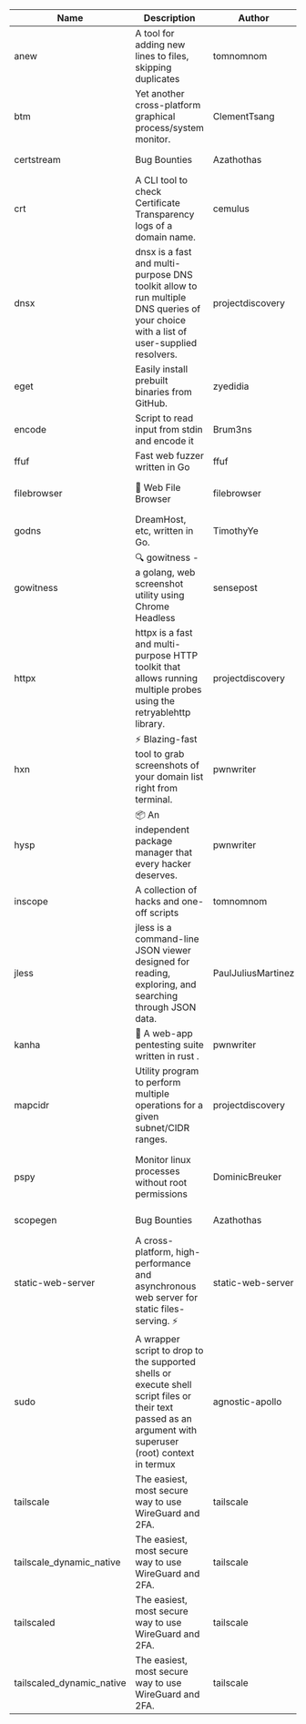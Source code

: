 | Name | Description | Author | Repository | Stars | Version | Updated | Size | SHA256SUM | B3SUM | Source | Language | License |
| ---- | ----------- | ------ | ---------- | ----- | ------- | ------- | ---- | --- | ------ | --------|-------- | ------- |
| anew | A tool for adding new lines to files, skipping duplicates | tomnomnom | [https://github.com/tomnomnom/anew](https://github.com/tomnomnom/anew) | 1147 | v0.1.1 | 2022-03-15T22:35:31Z | 1.48 MB | 48dab90e44070c2ab6129e9e27eae85b3da83e51d9e1f4079e9044d7e0ef2076 | d45236f07acbd491745918133d4b67fd2321b300527e53087ba98aa19b51d655 | https://bin.ajam.dev/arm64_v8a_Android/anew | Go | MIT License |
| btm | Yet another cross-platform graphical process/system monitor. | ClementTsang | [https://github.com/ClementTsang/bottom](https://github.com/ClementTsang/bottom) | 8342 | 0.9.6 | 2023-08-27T01:43:44Z | 3.25 MB | ed7a169d216c00a9f0b0f6afb1c4e9864cc39c434027168440dc1f8c7cac369a | 52dc0e8e0058bf2dbf1334e67ee6eb10f8d63f76d91af97bdc2049d4a4a59e86 | https://bin.ajam.dev/arm64_v8a_Android/btm | Rust | MIT License |
| certstream |  Bug Bounties | Azathothas | [https://github.com/Azathothas/Arsenal](https://github.com/Azathothas/Arsenal) | 14 | null |  | 4.76 MB | ac7f1b3b1f060a1144411563524ac2d6812a63546f7d65d09dc3a062e19abe56 | 99d09b4845ccff8c2467bc22d12b0a768e5318846cf69ee51b2a0c6394247161 | https://bin.ajam.dev/arm64_v8a_Android/certstream | Shell | null |
| crt | A CLI tool to check Certificate Transparency logs of a domain name. | cemulus | [https://github.com/cemulus/crt](https://github.com/cemulus/crt) | 64 | v0.1.0 | 2022-03-08T21:41:54Z | 4.85 MB | a8c1665b1bf992b9eb81be04955a7a941214c6f7d588d2fc0f40568464d959e8 | 8d55f741f1861c43c3d5fa5ccda4bd1aee601401281d7e4e333a496ad8edc8ca | https://bin.ajam.dev/arm64_v8a_Android/crt | Go | Apache License 2.0 |
| dnsx | dnsx is a fast and multi-purpose DNS toolkit allow to run multiple DNS queries of your choice with a list of user-supplied resolvers. | projectdiscovery | [https://github.com/projectdiscovery/dnsx](https://github.com/projectdiscovery/dnsx) | 1845 | v1.1.6 | 2023-11-11T19:20:44Z | 26.19 MB | 11fdd9dee8ec56a739eb56983dab13454630f19d8ab94f3b3aa8b5beaca8ec34 | bf30e3e434e0f9d0155abeeb4a50efb3635aa53104929a32906e6a034d87d135 | https://bin.ajam.dev/arm64_v8a_Android/dnsx | Go | MIT License |
| eget | Easily install prebuilt binaries from GitHub. | zyedidia | [https://github.com/zyedidia/eget](https://github.com/zyedidia/eget) | 683 | v1.3.3 | 2023-02-22T05:15:46Z | 6.8 MB | 39f5083d83b68f8b9a77b9e5b834e616849d7dd8dd2933c2a04a8a7bf0ce36b2 | 972bd1f38e4b86e0fa967c26c1ad6aca163c4d14f82cd560e0a2686f075e4fbe | https://bin.ajam.dev/arm64_v8a_Android/eget | Go | MIT License |
| encode | Script to read input from stdin and encode it | Brum3ns | [https://github.com/Brum3ns/encode](https://github.com/Brum3ns/encode) | 18 | null |  | 2.61 MB | 77b2bbc328807cc9837a41514af8f76443b98edb3b4b5e28c4ba94317e8cb3c9 | 84852137f2ae0132f04646aef7b9b841daf930769d311296a3991c239c24f273 | https://bin.ajam.dev/arm64_v8a_Android/encode | Go | MIT License |
| ffuf | Fast web fuzzer written in Go | ffuf | [https://github.com/ffuf/ffuf](https://github.com/ffuf/ffuf) | 10911 | v2.1.0 | 2023-09-16T12:23:19Z | 8.58 MB | d66d34c321d0e216f73baafcc00f62014025bdbc5e364a8cccc1e364fcd4843a | 4ab0ea7be02dffd1ee2d604d0ea8aa4cda06cefb9d29a5faa412705b1acab3bd | https://bin.ajam.dev/arm64_v8a_Android/ffuf | Go | MIT License |
| filebrowser | 📂 Web File Browser | filebrowser | [https://github.com/filebrowser/filebrowser](https://github.com/filebrowser/filebrowser) | 22529 | v2.27.0 | 2024-01-02T14:38:37Z | 13.94 MB | ee8337bdfa893ba1676c6837a2d921df01064fdf30a4d5e20e73831b333c2636 | befcfcf2083bb436215c69a466f641ac79498039d5243f39d8bdb739c669c4e3 | https://bin.ajam.dev/arm64_v8a_Android/filebrowser | Go | Apache License 2.0 |
| godns |  DreamHost, etc, written in Go. | TimothyYe | [https://github.com/TimothyYe/godns](https://github.com/TimothyYe/godns) | 1396 | v3.0.6 | 2024-01-25T15:49:38Z | 12.38 MB | 9c83927c4a2228b15485b7e30b21927b46ae0cfb922ecdfd3f2b39da7cc4b84b | c5f4dddb7e32138d2df475ce781ff35dc8c066c45af8ef8cdb760925110b490f | https://bin.ajam.dev/arm64_v8a_Android/godns | Go | Apache License 2.0 |
| gowitness | 🔍 gowitness - a golang, web screenshot utility using Chrome Headless | sensepost | [https://github.com/sensepost/gowitness](https://github.com/sensepost/gowitness) | 2562 | 2.5.1 | 2023-10-29T11:11:30Z | 27.22 MB | 3ff26ea9b3e5705fb6143ebfe2cfbfdfb461a019b92fc63e87ab4f7d15c3a94d | a22871a560f5e49f8ea1dde5e578d02ace0a24f08f09c2334215e73f2da80a4f | https://bin.ajam.dev/arm64_v8a_Android/gowitness | Go | GNU General Public License v3.0 |
| httpx | httpx is a fast and multi-purpose HTTP toolkit that allows running multiple probes using the retryablehttp library. | projectdiscovery | [https://github.com/projectdiscovery/httpx](https://github.com/projectdiscovery/httpx) | 6424 | v1.3.9 | 2024-01-24T11:17:45Z | 42.14 MB | 45cfefdbc43cb7869f313f100236da289fc6b7057ab8761f18b50adb99a2c6f2 | b1add9d59c17f6136e93eb2721111917b17e467f29fb2768b2ee2ee10159abb2 | https://bin.ajam.dev/arm64_v8a_Android/httpx | Go | MIT License |
| hxn | ⚡ Blazing-fast tool to grab screenshots of your domain list right from terminal. | pwnwriter | [https://github.com/pwnwriter/haylxon](https://github.com/pwnwriter/haylxon) | 354 | v0.1.10 | 2024-01-09T15:11:15Z | 6.23 MB | 3d3b297f066245bae589faa4dfef56cc4b048261e25da2a5f79e645dc94a0ca8 | d925a36645b7b18ffd8c70a39dfc0029780ca7f56a37918ad89a3eb739c5c8b6 | https://bin.ajam.dev/arm64_v8a_Android/hxn | Rust | MIT License |
| hysp | 📦 An independent package manager that every hacker deserves. | pwnwriter | [https://github.com/pwnwriter/hysp](https://github.com/pwnwriter/hysp) | 398 | v0.1.2 | 2023-12-13T15:03:18Z | 3.4 MB | 23f697644c2fbfdc3d95d7b1674d8728d1c8f2cf4db4a2b1e93786b9a980954a | 1da825cf3ed8a75879f699303a07a2a2be0ce7fa6d467d35422ea95599a2a28b | https://bin.ajam.dev/arm64_v8a_Android/hysp | Rust | MIT License |
| inscope | A collection of hacks and one-off scripts | tomnomnom | [https://github.com/tomnomnom/hacks](https://github.com/tomnomnom/hacks) | 1993 | null |  | 1.87 MB | e7028d44dd195890ce22b7d90ac6760eedcd09f95ad2fe38217e114f386a581c | 16739c3bbf9501a7b2b4b5a1aaff059e8ceb00ef7b6304ee7ef9ebdc79b73094 | https://bin.ajam.dev/arm64_v8a_Android/inscope | Go | null |
| jless | jless is a command-line JSON viewer designed for reading, exploring, and searching through JSON data. | PaulJuliusMartinez | [https://github.com/PaulJuliusMartinez/jless](https://github.com/PaulJuliusMartinez/jless) | 4336 | v0.9.0 | 2023-07-17T02:51:34Z | 1.83 MB | f95b2c666fcc770a829cc241b7ad2631bc41258d8afd9a9a0f5115635279098a | e54b6f5027f01876c0d6cff993c6e75a0be33eec0242601e2b969536ee99a627 | https://bin.ajam.dev/arm64_v8a_Android/jless | Rust | MIT License |
| kanha | 🦚 A web-app pentesting suite written in rust . | pwnwriter | [https://github.com/pwnwriter/kanha](https://github.com/pwnwriter/kanha) | 239 | v-v0.1.2 | 2023-10-17T16:42:52Z | 2.91 MB | e98b78edc697919a405311f1b4b317ffe0b6a6917eca32effa3c998529e29e4f | 16f9c9f6e31758be0255755f8066c843702e7c8a92383919b8760a116bfb5aff | https://bin.ajam.dev/arm64_v8a_Android/kanha | Rust | MIT License |
| mapcidr | Utility program to perform multiple operations for a given subnet/CIDR ranges. | projectdiscovery | [https://github.com/projectdiscovery/mapcidr](https://github.com/projectdiscovery/mapcidr) | 888 | v1.1.16 | 2023-11-23T07:59:56Z | 23.4 MB | 2253fc22a5cc74bb361ddcf3de510537903b4d834a03d4c6cb522ce53783c25e | f1dfdd8c7ff389fd39fd5167dc9c7b3b2f898d21a2755324b73b84eb2cb3fd7c | https://bin.ajam.dev/arm64_v8a_Android/mapcidr | Go | MIT License |
| pspy | Monitor linux processes without root permissions | DominicBreuker | [https://github.com/DominicBreuker/pspy](https://github.com/DominicBreuker/pspy) | 4350 | v1.2.1 | 2023-01-17T21:10:08Z | 3.65 MB | ebba38a17bf04b0e079d41a56e1b84ca6331b60494dd066702d4d672bf76437d | 92cc13ee11ab38c826548e52e09d6ac77bde422d60022e91a749d5eac6c00e6b | https://bin.ajam.dev/arm64_v8a_Android/pspy | Go | GNU General Public License v3.0 |
| scopegen |  Bug Bounties | Azathothas | [https://github.com/Azathothas/Arsenal](https://github.com/Azathothas/Arsenal) | 14 | null |  | 1.61 MB | dc31877d4e96cd26b7bb13716bce77d04de322884bb2d2b6a6eecfe0d6f23257 | 8511dbf25759aa92a1ff825f92125da56fa4bcca6ca78f0f34401e9734481e41 | https://bin.ajam.dev/arm64_v8a_Android/scopegen | Shell | null |
| static-web-server | A cross-platform, high-performance and asynchronous web server for static files-serving. ⚡ | static-web-server | [https://github.com/static-web-server/static-web-server](https://github.com/static-web-server/static-web-server) | 1001 | v2.25.0 | 2024-01-23T00:03:19Z | 6.8 MB | c2f88a85c97bf9547466106633feee4c79378ee18624311b72798b235fff1237 | 10d6227ab1882bec3a376aaf5f63437a85ab1c915b5cfda7a7c55579ba8e6149 | https://bin.ajam.dev/arm64_v8a_Android/static-web-server | Rust | Apache License 2.0 |
| sudo | A wrapper script to drop to the supported shells or execute shell script files or their text passed as an argument with superuser (root) context in termux | agnostic-apollo | [https://github.com/agnostic-apollo/sudo](https://github.com/agnostic-apollo/sudo) | 65 | v0.2.0 | 2021-04-10T21:03:11Z | 250.38 kB | 9e56787b3ca489a9eb9e3a64f54944aa92c728d18576972ef7ef6bb10ca6462c | 261a7ec6cf5ed2fbc82f8128f2583eda7faeb8939b9e08143046f0b046e504ae | https://bin.ajam.dev/arm64_v8a_Android/sudo | Shell | MIT License |
| tailscale | The easiest, most secure way to use WireGuard and 2FA. | tailscale | [https://github.com/tailscale/tailscale](https://github.com/tailscale/tailscale) | 15219 | v1.58.2 | 2024-01-23T22:41:49Z | 10.92 MB | b4436d601a0a777d905590fcaf4eb55f45eb63a76e8459c513b0fa1d887b2a16 | ef80806ae45dd0d4f2bec4c59b202a4c9bd33e5c792b240a1a238c5e4364e1f1 | https://bin.ajam.dev/arm64_v8a_Android/tailscale | Go | BSD 3-Clause New or Revised License |
| tailscale_dynamic_native | The easiest, most secure way to use WireGuard and 2FA. | tailscale | [https://github.com/tailscale/tailscale](https://github.com/tailscale/tailscale) | 15219 | v1.58.2 | 2024-01-23T22:41:49Z | 11.28 MB | 567ca39480f07d2b020f5f5fbaf93d24821b3663934971918c06b17b2eebdc6a | 7eb8c7813e5f897c35ddb93a750b795d1435d70a5273f6b7dc1e91ba1d0c67c2 | https://bin.ajam.dev/arm64_v8a_Android/tailscale_dynamic_native | Go | BSD 3-Clause New or Revised License |
| tailscaled | The easiest, most secure way to use WireGuard and 2FA. | tailscale | [https://github.com/tailscale/tailscale](https://github.com/tailscale/tailscale) | 15219 | v1.58.2 | 2024-01-23T22:41:49Z | 20.48 MB | 5504897030b405888ef389c97a4079d2b3fa869f6ed97132d62c5229a6f126f9 | 08d5aab8a7e544017f5581a5850eb34c6286fc6eba67f60382ea5b70fc261afc | https://bin.ajam.dev/arm64_v8a_Android/tailscaled | Go | BSD 3-Clause New or Revised License |
| tailscaled_dynamic_native | The easiest, most secure way to use WireGuard and 2FA. | tailscale | [https://github.com/tailscale/tailscale](https://github.com/tailscale/tailscale) | 15219 | v1.58.2 | 2024-01-23T22:41:49Z | 21.67 MB | 5fc42fdb6963064f5c59096b469c714a28dab84450a3f20e393c3ea68a6a04bc | acff9383bf6944ef41a64fe741efb895787947d3d4dc94fce70dde15e873ea67 | https://bin.ajam.dev/arm64_v8a_Android/tailscaled_dynamic_native | Go | BSD 3-Clause New or Revised License |
